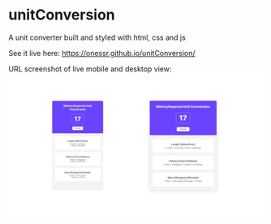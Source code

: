 # unitConversion

A unit converter built and styled with html, css and js

See it live here: https://onessr.github.io/unitConversion/

URL screenshot of live mobile and desktop view:
![Mobile and desktop view](./_assets/Unit-Converter_mobile_desktop.jpg)
